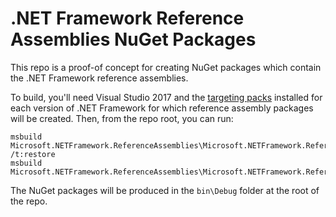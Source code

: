 # .NET Framework Reference Assemblies NuGet Packages

This repo is a proof-of concept for creating NuGet packages which contain the .NET Framework reference assemblies.

To build, you'll need Visual Studio 2017 and the [targeting packs](https://www.microsoft.com/net/download/visual-studio-sdks) installed for each version of .NET Framework for which reference assembly packages will be created.  Then, from the repo root, you can run:

```
msbuild Microsoft.NETFramework.ReferenceAssemblies\Microsoft.NETFramework.ReferenceAssemblies.csproj /t:restore
msbuild Microsoft.NETFramework.ReferenceAssemblies\Microsoft.NETFramework.ReferenceAssemblies.csproj
```

The NuGet packages will be produced in the `bin\Debug` folder at the root of the repo.